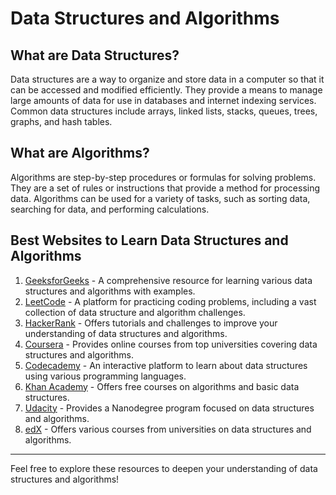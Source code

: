 # Data Structures and Algorithms

## What are Data Structures?
Data structures are a way to organize and store data in a computer so that it can be accessed and modified efficiently. They provide a means to manage large amounts of data for use in databases and internet indexing services. Common data structures include arrays, linked lists, stacks, queues, trees, graphs, and hash tables.

## What are Algorithms?
Algorithms are step-by-step procedures or formulas for solving problems. They are a set of rules or instructions that provide a method for processing data. Algorithms can be used for a variety of tasks, such as sorting data, searching for data, and performing calculations. 

## Best Websites to Learn Data Structures and Algorithms
1. [GeeksforGeeks](https://www.geeksforgeeks.org/data-structures/) - A comprehensive resource for learning various data structures and algorithms with examples.
2. [LeetCode](https://leetcode.com/) - A platform for practicing coding problems, including a vast collection of data structure and algorithm challenges.
3. [HackerRank](https://www.hackerrank.com/domains/tutorials/10-days-of-java) - Offers tutorials and challenges to improve your understanding of data structures and algorithms.
4. [Coursera](https://www.coursera.org/courses?query=data%20structures%20and%20algorithms) - Provides online courses from top universities covering data structures and algorithms.
5. [Codecademy](https://www.codecademy.com/learn/paths/data-structures) - An interactive platform to learn about data structures using various programming languages.
6. [Khan Academy](https://www.khanacademy.org/computing/computer-science/algorithms) - Offers free courses on algorithms and basic data structures.
7. [Udacity](https://www.udacity.com/course/data-structures-and-algorithms-nanodegree--nd256) - Provides a Nanodegree program focused on data structures and algorithms.
8. [edX](https://www.edx.org/learn/data-structures) - Offers various courses from universities on data structures and algorithms.

--- 

Feel free to explore these resources to deepen your understanding of data structures and algorithms!